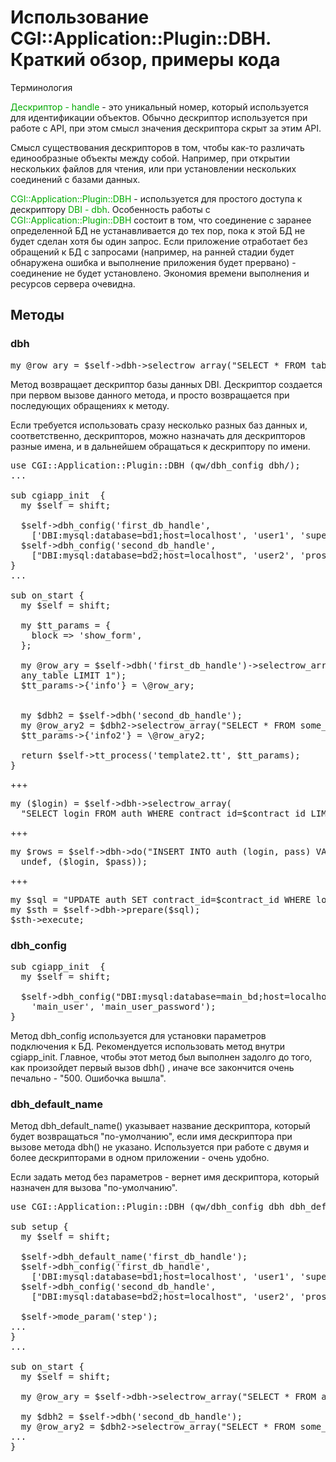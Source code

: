 ﻿# Использование CGI::Application::Plugin::DBH. Краткий обзор, примеры кода

Терминология

<font color="#00aa00">Дескриптор - handle</font> - это уникальный номер, который используется для идентификации объектов. Обычно дескриптор используется при работе с API, при этом смысл значения дескриптора скрыт за этим API.

Смысл существования дескрипторов в том, чтобы как-то различать единообразные объекты между собой. Например, при открытии нескольких файлов для чтения, или при установлении нескольких соединений с базами данных.

<font color="#00aa00">CGI::Application::Plugin::DBH</font> - используется для простого доступа к дескриптору <font color="#00aa00">DBI - dbh</font>. Особенность работы с <font color="#00aa00">CGI::Application::Plugin::DBH</font> состоит в том, что соединение с заранее определенной БД не устанавливается до тех пор, пока к этой БД не будет сделан хотя бы один запрос. Если приложение отработает без обращений к БД с запросами (например, на ранней стадии будет обнаружена ошибка и выполнение приложения будет прервано) - соединение не будет установлено. Экономия времени выполнения и ресурсов сервера очевидна.

## Методы

### dbh

<pre>my @row_ary = $self-&gt;dbh-&gt;selectrow_array("SELECT * FROM table_name LIMIT 1");</pre>

Метод возвращает дескриптор базы данных DBI. Дескриптор создается при первом вызове данного метода, и просто возвращается при последующих обращениях к методу.

Если требуется использовать сразу несколько разных баз данных и, соответственно, дескрипторов, можно назначать для дескрипторов разные имена, и в дальнейшем обращаться к дескриптору по имени.
<pre>use CGI::Application::Plugin::DBH (qw/dbh_config dbh/);
...

sub cgiapp_init  {
  my $self = shift;

  $self-&gt;dbh_config('first_db_handle', 
    ['DBI:mysql:database=bd1;host=localhost', 'user1', 'super_parol']);
  $self-&gt;dbh_config('second_db_handle',
    ["DBI:mysql:database=bd2;host=localhost", 'user2', 'prosto_parol']);
}
...

sub on_start {
  my $self = shift;

  my $tt_params = {
    block =&gt; 'show_form',
  };

  my @row_ary = $self-&gt;dbh('first_db_handle')-&gt;selectrow_array("SELECT * FROM 
  any_table LIMIT 1");
  $tt_params-&gt;{'info'} = \@row_ary;


  my $dbh2 = $self-&gt;dbh('second_db_handle');
  my @row_ary2 = $dbh2-&gt;selectrow_array("SELECT * FROM some_table LIMIT 1");
  $tt_params-&gt;{'info2'} = \@row_ary2;

  return $self-&gt;tt_process('template2.tt', $tt_params);
}
</pre>

+++

<pre>my ($login) = $self-&gt;dbh-&gt;selectrow_array(
  "SELECT login FROM auth WHERE contract_id=$contract_id LIMIT 1");
</pre>

+++

<pre>my $rows = $self-&gt;dbh-&gt;do("INSERT INTO auth (login, pass) VALUES (?, ?)", 
  undef, ($login, $pass));
</pre>

+++

<pre>my $sql = "UPDATE auth SET contract_id=$contract_id WHERE login=$login";
my $sth = $self-&gt;dbh-&gt;prepare($sql);
$sth-&gt;execute;
</pre>

### dbh_config

<pre>sub cgiapp_init  {
  my $self = shift;

  $self-&gt;dbh_config("DBI:mysql:database=main_bd;host=localhost", 
    'main_user', 'main_user_password');
}
</pre>

Метод dbh_config используется для установки параметров подключения к БД. Рекомендуется использовать метод внутри cgiapp_init. Главное, чтобы этот метод был выполнен задолго до того, как произойдет первый вызов dbh() , иначе все закончится очень печально - "500. Ошибочка вышла".

### dbh_default_name

Метод dbh_default_name() указывает название дескриптора, который будет возвращаться "по-умолчанию", если имя дескриптора при вызове метода dbh() не указано. Используется при работе с двумя и более дескрипторами в одном приложении - очень удобно.

Если задать метод без параметров - вернет имя дескриптора, который назначен для вызова "по-умолчанию".
<pre>use CGI::Application::Plugin::DBH (qw/dbh_config dbh dbh_default_name/);

sub setup {
  my $self = shift;

  $self-&gt;dbh_default_name('first_db_handle');
  $self-&gt;dbh_config('first_db_handle', 
    ['DBI:mysql:database=bd1;host=localhost', 'user1', 'super_parol']);
  $self-&gt;dbh_config('second_db_handle',
    ["DBI:mysql:database=bd2;host=localhost", 'user2', 'prosto_parol']);

  $self-&gt;mode_param('step');
...
}
...

sub on_start {
  my $self = shift;

  my @row_ary = $self-&gt;dbh-&gt;selectrow_array("SELECT * FROM any_table LIMIT 1");

  my $dbh2 = $self-&gt;dbh('second_db_handle');
  my @row_ary2 = $dbh2-&gt;selectrow_array("SELECT * FROM some_table LIMIT 1");
...
}
</pre>


